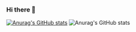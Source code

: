 ### Hi there 👋

[![Anurag's GitHub stats](https://github-readme-stats.vercel.app/api?username=yuequanfighting)](https://github.com/yuequanfighting)
![Anurag's GitHub stats](https://github-readme-stats.vercel.app/api?username=yuequanfighting&count_private=true)
